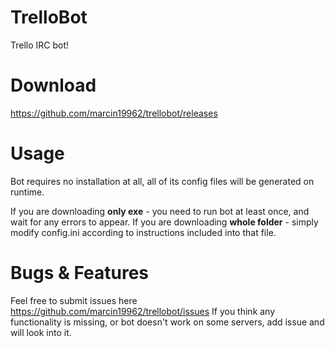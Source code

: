 TrelloBot
=========

Trello IRC bot!

Download
======

https://github.com/marcin19962/trellobot/releases

Usage
======
Bot requires no installation at all, all of its config files will be generated on runtime.

If you are downloading **only exe** - you need to run bot at least once, and wait for any errors to appear.
If you are downloading **whole folder** - simply modify config.ini according to instructions included into that file.


Bugs & Features
======
Feel free to submit issues here https://github.com/marcin19962/trellobot/issues
If you think any functionality is missing, or bot doesn't work on some servers, add issue and will look into it.